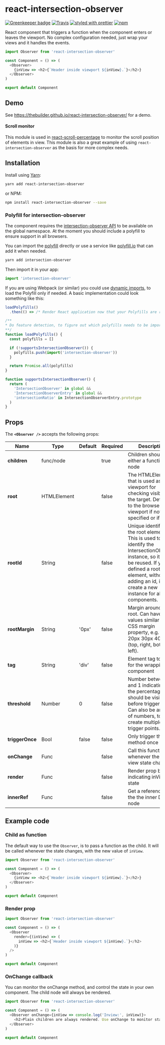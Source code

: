 # react-intersection-observer

[![Greenkeeper badge](https://badges.greenkeeper.io/thebuilder/react-intersection-observer.svg)](https://greenkeeper.io/)
[![Travis](https://travis-ci.org/thebuilder/react-intersection-observer.svg?branch=master)](https://travis-ci.org/thebuilder/react-intersection-observer)
[![styled with prettier](https://img.shields.io/badge/styled_with-prettier-ff69b4.svg)](https://github.com/prettier/prettier)
[![npm](https://img.shields.io/npm/v/react-intersection-observer.svg)](https://www.npmjs.com/package/react-intersection-observer)

React component that triggers a function when the component enters or leaves the
viewport. No complex configuration needed, just wrap your views and it handles
the events.

```js
import Observer from 'react-intersection-observer'

const Component = () => (
  <Observer>
    {inView => <h2>{`Header inside viewport ${inView}.`}</h2>}
  </Observer>
)

export default Component
```

## Demo

See https://thebuilder.github.io/react-intersection-observer/ for a demo.

#### Scroll monitor

This module is used in
[react-scroll-percentage](https://github.com/thebuilder/react-scroll-percentage)
to monitor the scroll position of elements in view. This module is also a great
example of using `react-intersection-observer` as the basis for more complex
needs.

## Installation

Install using [Yarn](https://yarnpkg.com):

```sh
yarn add react-intersection-observer
```

or NPM:

```sh
npm install react-intersection-observer --save
```

### Polyfill for intersection-observer

The component requires the [intersection-observer
API](https://developer.mozilla.org/en-US/docs/Web/API/Intersection_Observer_API)
to be available on the global namespace. At the moment you should include a
polyfill to ensure support in all browsers.

You can import the
[polyfill](https://yarnpkg.com/en/package/intersection-observer) directly or use
a service like [polyfill.io](https://polyfill.io/v2/docs/) that can add it when
needed.

```sh
yarn add intersection-observer
```

Then import it in your app:

```js
import 'intersection-observer'
```

If you are using Webpack (or similar) you could use [dynamic
imports](https://webpack.js.org/api/module-methods/#import-), to load the
Polyfill only if needed. A basic implementation could look something like this:

```js
loadPolyfills()
  .then(() => /* Render React application now that your Polyfills are ready */)

/**
* Do feature detection, to figure out which polyfills needs to be imported.
**/
function loadPolyfills() {
  const polyfills = []

  if (!supportsIntersectionObserver()) {
    polyfills.push(import('intersection-observer'))
  }

  return Promise.all(polyfills)
}

function supportsIntersectionObserver() {
  return (
    'IntersectionObserver' in global &&
    'IntersectionObserverEntry' in global &&
    'intersectionRatio' in IntersectionObserverEntry.prototype
  )
}
```

## Props

The **`<Observer />`** accepts the following props:

| Name            | Type        | Default | Required | Description                                                                                                                                                                                                                      |
| --------------- | ----------- | ------- | -------- | -------------------------------------------------------------------------------------------------------------------------------------------------------------------------------------------------------------------------------- |
| **children**    | func/node   |         | true     | Children should be either a function or a node                                                                                                                                                                                   |
| **root**        | HTMLElement |         | false    | The HTMLElement that is used as the viewport for checking visibility of the target. Defaults to the browser viewport if not specified or if null.                                                                                |
| **rootId**      | String      |         | false    | Unique identifier for the root element - This is used to identify the IntersectionObserver instance, so it can be reused. If you defined a root element, without adding an id, it will create a new instance for all components. |
| **rootMargin**  | String      | '0px'   | false    | Margin around the root. Can have values similar to the CSS margin property, e.g. "10px 20px 30px 40px" (top, right, bottom, left).                                                                                               |
| **tag**         | String      | 'div'   | false    | Element tag to use for the wrapping component                                                                                                                                                                                    |
| **threshold**   | Number      | 0       | false    | Number between 0 and 1 indicating the the percentage that should be visible before triggering. Can also be an array of numbers, to create multiple trigger points.                                                               |
| **triggerOnce** | Bool        | false   | false    | Only trigger this method once                                                                                                                                                                                                    |
| **onChange**    | Func        |         | false    | Call this function whenever the in view state changes                                                                                                                                                                            |
| **render**      | Func        |         | false    | Render prop boolean indicating inView state                                                                                                                                                                             |
| **innerRef**    | Func        |         | false    | Get a reference to the the inner DOM node                                                                                                                                                                                        |

## Example code

### Child as function

The default way to use the `Observer`, is to pass a function as the child. It
will be called whenever the state changes, with the new value of `inView`.

```js
import Observer from 'react-intersection-observer'

const Component = () => (
  <Observer>
    {inView => <h2>{`Header inside viewport ${inView}.`}</h2>}
  </Observer>
)

export default Component
```

### Render prop


```js
import Observer from 'react-intersection-observer'

const Component = () => (
  <Observer
    render={(inView) => (
      inView => <h2>{`Header inside viewport ${inView}.`}</h2>
    )}
  />
)

export default Component
```

### OnChange callback

You can monitor the onChange method, and control the state in your own
component. The child node will always be rendered.

```js
import Observer from 'react-intersection-observer'

const Component = () => (
  <Observer onChange={inView => console.log('Inview:', inView)}>
    <h2>Plain children are always rendered. Use onChange to monitor state.</h2>
  </Observer>
)

export default Component
```
